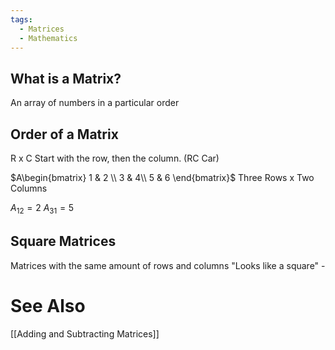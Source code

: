 ```yaml
---
tags:
  - Matrices
  - Mathematics
---
```

## What is a Matrix?
An array of numbers in a particular order
## Order of a Matrix
 R x C
 Start with the row, then the column. (RC Car)
 
$A\begin{bmatrix}
1 & 2 \\
3 & 4\\
5 & 6
\end{bmatrix}$  Three Rows x Two Columns  

$A_{12} = 2$
$A_{31} = 5$

## Square Matrices
Matrices with the same amount of rows and columns
"Looks like a square" - 

# See Also
[[Adding and Subtracting Matrices]]